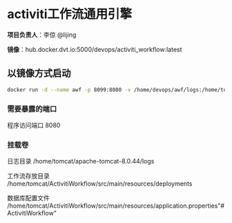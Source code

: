 # activiti工作流通用引擎
**项目负责人**：李倞 @lijing

**镜像**：hub.docker.dvt.io:5000/devops/activiti_workflow:latest

## 以镜像方式启动
```bash
docker run -d --name awf -p 8099:8080 -v /home/devops/awf/logs:/home/tomcat/apache-tomcat-8.0.44/logs -v /home/devops/awf/deployments:/home/tomcat/ActivitiWorkflow/src/main/resources/deployments -v /home/devops/awf/application.properties:/home/tomcat/ActivitiWorkflow/src/main/resources/application.properties  hub.docker.dvt.io:5000/devops/activiti_workflow:latest
```
### 需要暴露的端口
程序访问端口 8080
### 挂载卷
日志目录 /home/tomcat/apache-tomcat-8.0.44/logs

工作流存放目录  /home/tomcat/ActivitiWorkflow/src/main/resources/deployments

数据库配置文件  /home/tomcat/ActivitiWorkflow/src/main/resources/application.properties"# ActivitiWorkflow" 
